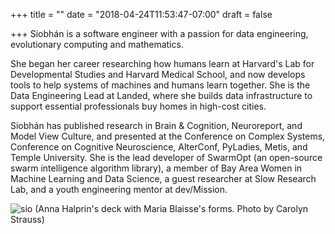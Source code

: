 +++
title = ""
date = "2018-04-24T11:53:47-07:00"
draft = false

+++
Siobhán is a software engineer with a passion for data engineering, 
evolutionary computing and mathematics.

She began her career researching how humans learn at Harvard's Lab for
Developmental Studies and Harvard Medical School, and now develops tools
to help systems of machines and humans learn together. She is the Data 
Engineering Lead at Landed, where she builds data infrastructure to support essential
professionals buy homes in high-cost cities.

Siobhán has published research in Brain & Cognition, Neuroreport, and
Model View Culture, and presented at the Conference on Complex Systems,
Conference on Cognitive Neuroscience, AlterConf, PyLadies, Metis, and
Temple University. She is the lead developer of SwarmOpt (an open-source swarm 
intelligence algorithm library), a member of Bay Area Women in Machine Learning
and Data Science, a guest researcher at Slow Research Lab, and a youth 
engineering mentor at dev/Mission.

![sio](skc_blaisse.jpg)
(Anna Halprin's deck with Maria Blaisse's forms. Photo by Carolyn Strauss)
